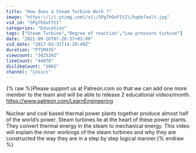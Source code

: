 ```yaml
---
title: "How does a Steam Turbine Work ?"
image: "https:\/\/i.ytimg.com\/vi\/SPg7hOxFItI\/hqdefault.jpg"
vid_id: "SPg7hOxFItI"
categories: "Education"
tags: ["Steam Turbine","Degree of reaction","Low pressure turbine"]
date: "2021-09-26T07:26:37+03:00"
vid_date: "2017-03-31T14:29:49Z"
duration: "PT5M43S"
viewcount: "3425202"
likeCount: "44070"
dislikeCount: "1065"
channel: "Lesics"
---
```

{% raw %}Please support us at Patreon.com so that we can add one more member to the team and will be able to release 2 educational videos/month.<br /><a rel="nofollow" target="blank" href="https://www.patreon.com/LearnEngineering">https://www.patreon.com/LearnEngineering</a><br /> <br />Nuclear and coal based thermal power plants together produce almost half of the world’s power. Steam turbines lie at the heart of these power plants. They convert thermal energy  in the steam to mechanical energy. This video will explain the inner workings of the steam turbines and why they  are constructed the way they are in a step by step logical manner.{% endraw %}

